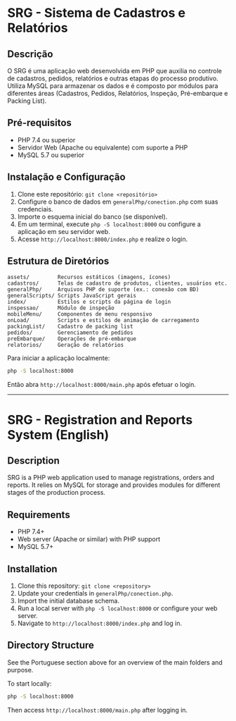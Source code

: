 # SRG - Sistema de Cadastros e Relatórios

## Descrição
O SRG é uma aplicação web desenvolvida em PHP que auxilia no controle de cadastros, pedidos, relatórios e outras etapas do processo produtivo. Utiliza MySQL para armazenar os dados e é composto por módulos para diferentes áreas (Cadastros, Pedidos, Relatórios, Inspeção, Pré-embarque e Packing List).

## Pré-requisitos
* PHP 7.4 ou superior
* Servidor Web (Apache ou equivalente) com suporte a PHP
* MySQL 5.7 ou superior

## Instalação e Configuração
1. Clone este repositório: `git clone <repositório>`
2. Configure o banco de dados em `generalPhp/conection.php` com suas credenciais.
3. Importe o esquema inicial do banco (se disponível).
4. Em um terminal, execute `php -S localhost:8000` ou configure a aplicação em seu servidor web.
5. Acesse `http://localhost:8000/index.php` e realize o login.

## Estrutura de Diretórios
```
assets/         Recursos estáticos (imagens, ícones)
cadastros/      Telas de cadastro de produtos, clientes, usuários etc.
generalPhp/     Arquivos PHP de suporte (ex.: conexão com BD)
generalScripts/ Scripts JavaScript gerais
index/          Estilos e scripts da página de login
inspessao/      Módulo de inspeção
mobileMenu/     Componentes de menu responsivo
onLoad/         Scripts e estilos de animação de carregamento
packingList/    Cadastro de packing list
pedidos/        Gerenciamento de pedidos
preEmbarque/    Operações de pré-embarque
relatorios/     Geração de relatórios
```

Para iniciar a aplicação localmente:
```bash
php -S localhost:8000
```
Então abra `http://localhost:8000/main.php` após efetuar o login.

---

# SRG - Registration and Reports System (English)

## Description
SRG is a PHP web application used to manage registrations, orders and reports. It relies on MySQL for storage and provides modules for different stages of the production process.

## Requirements
* PHP 7.4+
* Web server (Apache or similar) with PHP support
* MySQL 5.7+

## Installation
1. Clone this repository: `git clone <repository>`
2. Update your credentials in `generalPhp/conection.php`.
3. Import the initial database schema.
4. Run a local server with `php -S localhost:8000` or configure your web server.
5. Navigate to `http://localhost:8000/index.php` and log in.

## Directory Structure
See the Portuguese section above for an overview of the main folders and purpose.

To start locally:
```bash
php -S localhost:8000
```
Then access `http://localhost:8000/main.php` after logging in.
